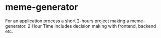 # meme-generator
For an application process a short 2-hours project making a meme-generator. 2 Hour Time includes decision making with frontend, backend etc.
